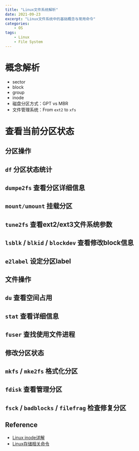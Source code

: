 ```yaml
---
title: "Linux文件系统解析"
date: 2021-09-23
excerpt: "Linux文件系统中的基础概念与常用命令"
categories: 
    - OS
tags:
    - Linux
    - File System
---
```




# 概念解析

- sector
- block
- group
- inode
- 磁盘分区方式：GPT vs MBR
- 文件管理系统：From `ext2` to `xfs`

# 查看当前分区状态

## 分区操作

## `df` 分区状态统计

## `dumpe2fs` 查看分区详细信息

## `mount/umount` 挂载分区

## `tune2fs` 查看ext2/ext3文件系统参数

## `lsblk` / `blkid` / `blockdev` 查看修改block信息

## `e2label` 设定分区label

## 文件操作

## `du` 查看空间占用

## `stat` 查看详细信息

## `fuser` 查找使用文件进程

## 修改分区状态

## `mkfs` / `mke2fs` 格式化分区

## `fdisk` 查看管理分区

## `fsck` / `badblocks` / `filefrag` 检查修复分区

## Reference

- [Linux inode详解](https://www.cnblogs.com/llife/p/11470668.html)
- [Linux存储相关命令](https://blog.liu-kevin.com/2020/11/01/linuxcun-chu-xiang-guan-ming-ling/)

